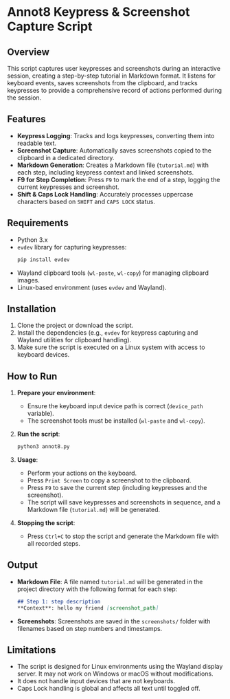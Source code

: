 # Annot8 Keypress & Screenshot Capture Script

## Overview

This script captures user keypresses and screenshots during an interactive session, creating a step-by-step tutorial in Markdown format. It listens for keyboard events, saves screenshots from the clipboard, and tracks keypresses to provide a comprehensive record of actions performed during the session.

## Features

- **Keypress Logging**: Tracks and logs keypresses, converting them into readable text.
- **Screenshot Capture**: Automatically saves screenshots copied to the clipboard in a dedicated directory.
- **Markdown Generation**: Creates a Markdown file (`tutorial.md`) with each step, including keypress context and linked screenshots.
- **F9 for Step Completion**: Press `F9` to mark the end of a step, logging the current keypresses and screenshot.
- **Shift & Caps Lock Handling**: Accurately processes uppercase characters based on `SHIFT` and `CAPS LOCK` status.

## Requirements

- Python 3.x
- `evdev` library for capturing keypresses:
  ```bash
  pip install evdev
  ```
- Wayland clipboard tools (`wl-paste`, `wl-copy`) for managing clipboard images.
- Linux-based environment (uses `evdev` and Wayland).

## Installation

1. Clone the project or download the script.
2. Install the dependencies (e.g., `evdev` for keypress capturing and Wayland utilities for clipboard handling).
3. Make sure the script is executed on a Linux system with access to keyboard devices.

## How to Run

1. **Prepare your environment**:
   - Ensure the keyboard input device path is correct (`device_path` variable).
   - The screenshot tools must be installed (`wl-paste` and `wl-copy`).
   
2. **Run the script**:
   ```bash
   python3 annot8.py
   ```

3. **Usage**:
   - Perform your actions on the keyboard.
   - Press `Print Screen` to copy a screenshot to the clipboard.
   - Press `F9` to save the current step (including keypresses and the screenshot).
   - The script will save keypresses and screenshots in sequence, and a Markdown file (`tutorial.md`) will be generated.

4. **Stopping the script**:
   - Press `Ctrl+C` to stop the script and generate the Markdown file with all recorded steps.

## Output

- **Markdown File**: A file named `tutorial.md` will be generated in the project directory with the following format for each step:
   ```markdown
   ## Step 1: step description
   **Context**: hello my friend [screenshot_path]
   ```

- **Screenshots**: Screenshots are saved in the `screenshots/` folder with filenames based on step numbers and timestamps.

## Limitations

- The script is designed for Linux environments using the Wayland display server. It may not work on Windows or macOS without modifications.
- It does not handle input devices that are not keyboards.
- Caps Lock handling is global and affects all text until toggled off.
